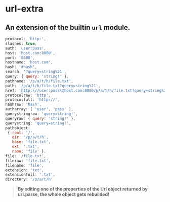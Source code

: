 # url-extra  
 ## An extension of the builtin `url` module.  
  
  ```javascript  
  protocol: 'http:',  
  slashes: true,  
  auth: 'user:pass',  
  host: 'host.com:8080',  
  port: '8080',  
  hostname: 'host.com',  
  hash: '#hash',  
  search: '?query=string%21',  
  query: { query: 'string!' },  
  pathname: '/p/a/t/h/file.txt',  
  path: '/p/a/t/h/file.txt?query=string%21',  
  href: 'http:\//user:pass\@host.com:8080/p/a/t/h/file.txt?query=string%21#hash',  
  protocolraw: 'http',  
  protocolfull: 'http://',  
  hashraw: 'hash',  
  autharray: [ 'user', 'pass' ],  
  querystringraw: 'query=string!',  
  queryraw: { query: 'string!' },  
  querystring: 'query=string!',  
  pathobject:   
   { root: '/',  
     dir: '/p/a/t/h',  
     base: 'file.txt',  
     ext: '.txt',  
     name: 'file' },  
  file: '/file.txt',  
  fileraw: 'file.txt',  
  filename: 'file',  
  extension: 'txt',  
  extensionfull: '.txt',  
  directory: '/p/a/t/h'  
  ```  
  
> **By editing one of the properties of the Url object returned by url.parse, the whole object gets rebuilded!**